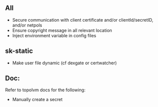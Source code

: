 
## All

- Secure communication with client certificate and/or clientId/secretID, and/or netpols
- Ensure copyright message in all relevant location
- Inject environment variable in config files

## sk-static

- Make user file dynamic (cf dexgate or certwatcher)


## Doc:

Refer to topolvm docs for the following:
- Manually create a secret



